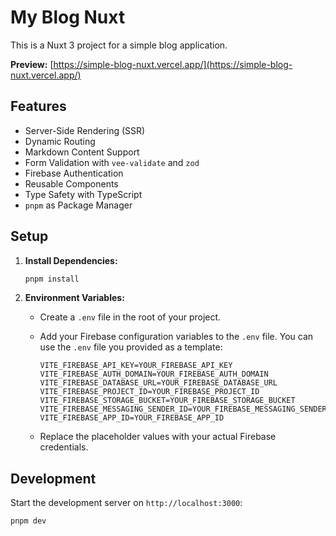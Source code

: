 # My Blog Nuxt

This is a Nuxt 3 project for a simple blog application.

**Preview:** [https://simple-blog-nuxt.vercel.app/](https://simple-blog-nuxt.vercel.app/)

## Features

- Server-Side Rendering (SSR)
- Dynamic Routing
- Markdown Content Support
- Form Validation with `vee-validate` and `zod`
- Firebase Authentication
- Reusable Components
- Type Safety with TypeScript
- `pnpm` as Package Manager

## Setup

1.  **Install Dependencies:**

    ```bash
    pnpm install
    ```

2.  **Environment Variables:**

    - Create a `.env` file in the root of your project.
    - Add your Firebase configuration variables to the `.env` file. You can use the `.env` file you provided as a template:

      ```properties
      VITE_FIREBASE_API_KEY=YOUR_FIREBASE_API_KEY
      VITE_FIREBASE_AUTH_DOMAIN=YOUR_FIREBASE_AUTH_DOMAIN
      VITE_FIREBASE_DATABASE_URL=YOUR_FIREBASE_DATABASE_URL
      VITE_FIREBASE_PROJECT_ID=YOUR_FIREBASE_PROJECT_ID
      VITE_FIREBASE_STORAGE_BUCKET=YOUR_FIREBASE_STORAGE_BUCKET
      VITE_FIREBASE_MESSAGING_SENDER_ID=YOUR_FIREBASE_MESSAGING_SENDER_ID
      VITE_FIREBASE_APP_ID=YOUR_FIREBASE_APP_ID
      ```

    - Replace the placeholder values with your actual Firebase credentials.

## Development

Start the development server on `http://localhost:3000`:

```bash
pnpm dev
```
